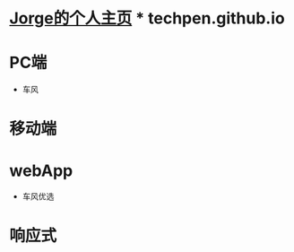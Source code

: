 # <a href='https://techpen.github.io' target='_black'>Jorge的个人主页</a> * techpen.github.io

# PC端
* 车风

# 移动端


# webApp
* 车风优选

# 响应式

